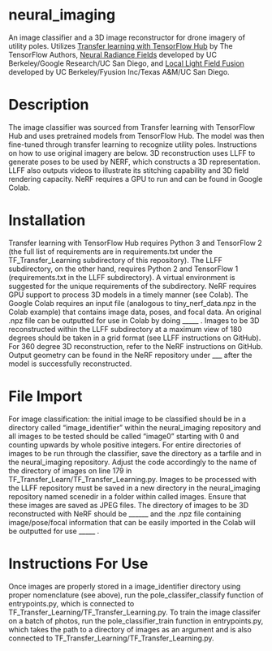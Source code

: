 # neural_imaging

An image classifier and a 3D image reconstructor for drone imagery of utility poles. Utilizes [Transfer learning with TensorFlow Hub](https://colab.research.google.com/github/tensorflow/docs/blob/master/site/en/tutorials/images/transfer_learning_with_hub.ipynb#scrollTo=PWUmcKKjtwXL) by The TensorFlow Authors, [Neural Radiance Fields](https://github.com/bmild/nerf) developed by UC Berkeley/Google Research/UC San Diego, and [Local Light Field Fusion](https://github.com/Fyusion/LLFF) developed by UC Berkeley/Fyusion Inc/Texas A&M/UC San Diego. 

# Description

The image classifier was sourced from Transfer learning with TensorFlow Hub and uses pretrained models from TensorFlow Hub. The model was then fine-tuned through transfer learning to recognize utility poles. Instructions on how to use original imagery are below. 
3D reconstruction uses LLFF to generate poses to be used by NERF, which constructs a 3D representation. LLFF also outputs videos to illustrate its stitching capability and 3D field rendering capacity. NeRF requires a GPU to run and can be found in Google Colab. 

# Installation

Transfer learning with TensorFlow Hub requires Python 3 and TensorFlow 2 (the full list of requirements are in requirements.txt under the TF_Transfer_Learning subdirectory of this repository). 
The LLFF subdirectory, on the other hand, requires Python 2 and TensorFlow 1 (requirements.txt in the LLFF subdirectory). A virtual environment is suggested for the unique requirements of the subdirectory.
NeRF requires GPU support to process 3D models in a timely manner (see Colab). The Google Colab requires an input file (analogous to tiny_nerf_data.npz in the Colab example) that contains image data, poses, and focal data. An original .npz file can be outputted for use in Colab by doing _____ . 
Images to be 3D reconstructed within the LLFF subdirectory at a maximum view of 180 degrees should be taken in a grid format (see LLFF instructions on GitHub). For 360 degree 3D reconstruction, refer to the NeRF instructions on GitHub. Output geometry can be found in the NeRF repository under ___ after the model is successfully reconstructed. 

# File Import 

For image classification: the initial image to be classified should be in a directory called “image_identifier” within the neural_imaging repository and all images to be tested should be called “image0” starting with 0 and counting upwards by whole positive integers. For entire directories of images to be run through the classifier, save the directory as a tarfile and in the neural_imaging repository. Adjust the code accordingly to the name of the directory of images on line 179 in TF_Transfer_Learn/TF_Transfer_Learning.py. 
Images to be processed with the LLFF repository must be saved in a new directory in the neural_imaging repository named scenedir in a folder within called images. Ensure that these images are saved as JPEG files. 
The directory of images to be 3D reconstructed with NeRF should be ______ and the .npz file containing image/pose/focal information that can be easily imported in the Colab will be outputted for use _____ . 

# Instructions For Use

Once images are properly stored in a image_identifier directory using proper nomenclature (see above), run the pole_classifer_classify function of entrypoints.py, which is connected to TF_Transfer_Learning/TF_Transfer_Learning.py. To train the image classifer on a batch of photos, run the pole_classifier_train function in entrypoints.py, which takes the path to a directory of images as an argument and is also connected to TF_Transfer_Learning/TF_Transfer_Learning.py. 
